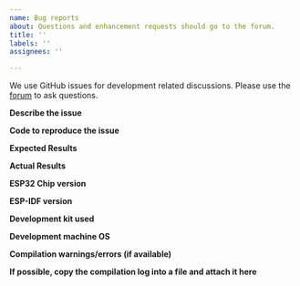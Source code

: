 ```yaml
---
name: Bug reports
about: Questions and enhancement requests should go to the forum.
title: ''
labels: ''
assignees: ''

---
```


We use GitHub issues for development related discussions.
Please use the [forum](https://forum.lvgl.io/) to ask questions.

**Describe the issue**

**Code to reproduce the issue**

**Expected Results**

**Actual Results**

**ESP32 Chip version**

**ESP-IDF version**

**Development kit used**

**Development machine OS**

**Compilation warnings/errors (if available)**

**If possible, copy the compilation log into a file and attach it here**

